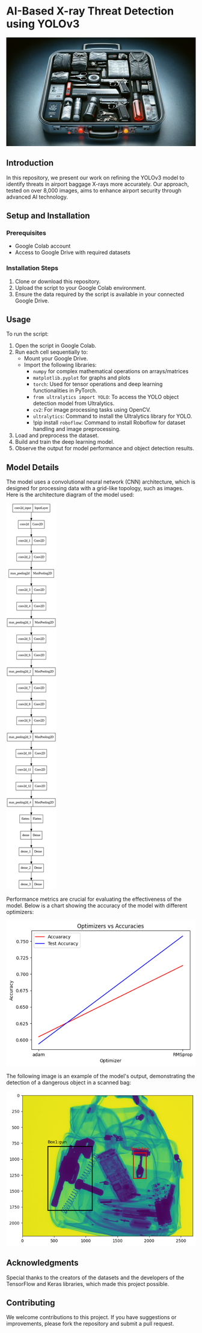 # AI-Based X-ray Threat Detection using YOLOv3

![Project Cover](https://github.com/Raminasser123/ObjectDetector/blob/main/images/cover.png)

## Introduction
In this repository, we present our work on refining the YOLOv3 model to identify threats in airport baggage X-rays more accurately. Our approach, tested on over 8,000 images, aims to enhance airport security through advanced AI technology.



## Setup and Installation
### Prerequisites
- Google Colab account
- Access to Google Drive with required datasets

### Installation Steps
1. Clone or download this repository.
2. Upload the script to your Google Colab environment.
3. Ensure the data required by the script is available in your connected Google Drive.

## Usage
To run the script:
1. Open the script in Google Colab.
2. Run each cell sequentially to:
   - Mount your Google Drive.
   - Import the following libraries:
     - `numpy` for complex mathematical operations on arrays/matrices
     - `matplotlib.pyplot` for graphs and plots
     - `torch`: Used for tensor operations and deep learning functionalities in PyTorch.
     -  `from ultralytics import YOLO`: To access the YOLO object detection model from Ultralytics.
     - `cv2`: For image processing tasks using OpenCV.
     - `ultralytics`: Command to install the Ultralytics library for YOLO.
     - !pip install `roboflow`: Command to install Roboflow for dataset handling and image preprocessing.
3. Load and preprocess the dataset.
4. Build and train the deep learning model.
5. Observe the output for model performance and object detection results.

## Model Details
The model uses a convolutional neural network (CNN) architecture, which is designed for processing data with a grid-like topology, such as images. Here is the architecture diagram of the model used:

![Model Architecture](https://github.com/Raminasser123/ObjectDetector/blob/main/images/image2.png)

Performance metrics are crucial for evaluating the effectiveness of the model. Below is a chart showing the accuracy of the model with different optimizers:

![Optimizer Performance](https://github.com/Raminasser123/ObjectDetector/blob/main/images/image3.png)

The following image is an example of the model's output, demonstrating the detection of a dangerous object in a scanned bag:

![Detection Example](https://github.com/Raminasser123/ObjectDetector/blob/main/images/image.png)

## Acknowledgments
Special thanks to the creators of the datasets and the developers of the TensorFlow and Keras libraries, which made this project possible.

## Contributing
We welcome contributions to this project. If you have suggestions or improvements, please fork the repository and submit a pull request.
